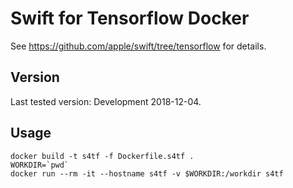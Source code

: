 # Swift for Tensorflow Docker

See https://github.com/apple/swift/tree/tensorflow for details.

## Version

Last tested version: Development 2018-12-04.

## Usage

    docker build -t s4tf -f Dockerfile.s4tf .
    WORKDIR=`pwd`
    docker run --rm -it --hostname s4tf -v $WORKDIR:/workdir s4tf

